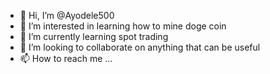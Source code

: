 - 👋 Hi, I’m @Ayodele500
- 👀 I’m interested in learning how to mine doge coin 
- 🌱 I’m currently learning spot trading 
- 💞️ I’m looking to collaborate on anything that can be useful 
- 📫 How to reach me ...

<!---
Ayodele500/Ayodele500 is a ✨ special ✨ repository because its `README.md` (this file) appears on your GitHub profile.
You can click the Preview link to take a look at your changes.
--->
